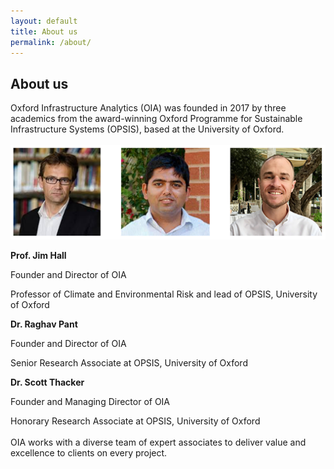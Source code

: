 ```yaml
---
layout: default
title: About us
permalink: /about/
---
```


## About us

Oxford Infrastructure Analytics (OIA) was founded in 2017 by three academics
from the award-winning Oxford Programme for Sustainable Infrastructure
Systems (OPSIS), based at the University of Oxford.
<br>
<br>
<img src="/assets/img/directors.png" alt="OIA Directors">

<b>Prof. Jim Hall</b>

Founder and Director of OIA

Professor of Climate and Environmental Risk and lead of OPSIS, University of Oxford

<b>Dr. Raghav Pant</b>

Founder and Director of OIA

Senior Research Associate at OPSIS, University of Oxford

<b>Dr. Scott Thacker</b>

Founder and Managing Director of OIA

Honorary Research Associate at OPSIS, University of Oxford
<br>
<br>
OIA works with a diverse team of expert associates to deliver value and excellence to clients on every project.
